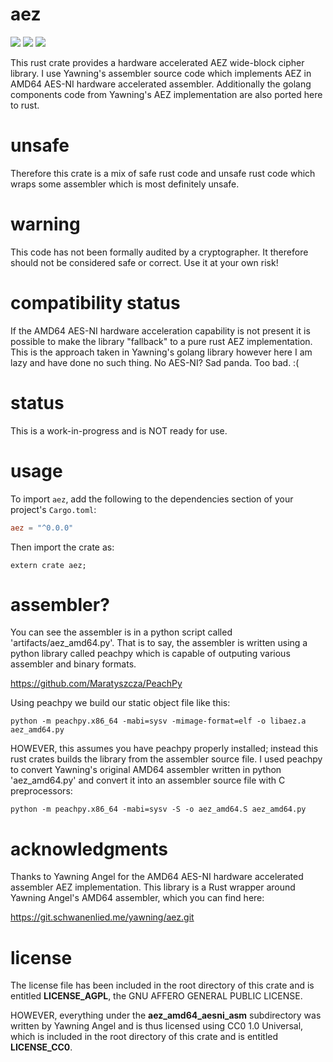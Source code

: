 
# aez
[![](https://travis-ci.org/david415/aez.png?branch=master)](https://www.travis-ci.org/david415/aez) [![](https://img.shields.io/crates/v/aez.svg)](https://crates.io/crates/aez) [![](https://docs.rs/aez/badge.svg)](https://docs.rs/aez/)


This rust crate provides a hardware accelerated AEZ wide-block cipher
library. I use Yawning's assembler source code which implements AEZ
in AMD64 AES-NI hardware accelerated assembler. Additionally the
golang components code from Yawning's AEZ implementation are also
ported here to rust.

# unsafe

Therefore this crate is a mix of safe rust code and unsafe rust code
which wraps some assembler which is most definitely unsafe.


# warning

This code has not been formally audited by a cryptographer. It
therefore should not be considered safe or correct. Use it at your own
risk!



# compatibility status

If the AMD64 AES-NI hardware acceleration capability is not present
it is possible to make the library "fallback" to a pure rust AEZ implementation.
This is the approach taken in Yawning's golang library however here I
am lazy and have done no such thing. No AES-NI? Sad panda. Too bad. :(



# status

This is a work-in-progress and is NOT ready for use.



# usage

To import `aez`, add the following to the dependencies section of
your project's `Cargo.toml`:
```toml
aez = "^0.0.0"
```
Then import the crate as:
```rust,no_run
extern crate aez;
```


# assembler?

You can see the assembler is in a python script called 'artifacts/aez_amd64.py'.
That is to say, the assembler is written using a python library called peachpy
which is capable of outputing various assembler and binary formats.

https://github.com/Maratyszcza/PeachPy

Using peachpy we build our static object file like this:
```
python -m peachpy.x86_64 -mabi=sysv -mimage-format=elf -o libaez.a aez_amd64.py
```

HOWEVER, this assumes you have peachpy properly installed; instead this rust
crates builds the library from the assembler source file. I used peachpy to
convert Yawning's original AMD64 assembler written in python 'aez_amd64.py'
and convert it into an assembler source file with C preprocessors:

```
python -m peachpy.x86_64 -mabi=sysv -S -o aez_amd64.S aez_amd64.py
```



# acknowledgments

Thanks to Yawning Angel for the AMD64 AES-NI hardware accelerated
assembler AEZ implementation. This library is a Rust wrapper around
Yawning Angel's AMD64 assembler, which you can find here:

https://git.schwanenlied.me/yawning/aez.git



# license

The license file has been included in the root directory of this crate
and is entitled **LICENSE_AGPL**, the GNU AFFERO GENERAL PUBLIC LICENSE.

HOWEVER, everything under the **aez_amd64_aesni_asm** subdirectory was written by
Yawning Angel and is thus licensed using CC0 1.0 Universal, which
is included in the root directory of this crate and is entitled
**LICENSE_CC0**.